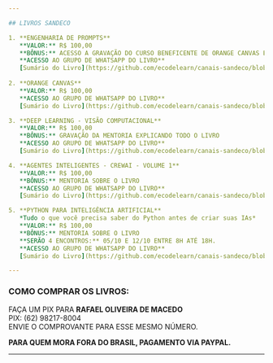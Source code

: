 ```yaml
---

## LIVROS SANDECO

1. **ENGENHARIA DE PROMPTS**  
   **VALOR:** R$ 100,00  
   **BÔNUS:** ACESSO A GRAVAÇÃO DO CURSO BENEFICENTE DE ORANGE CANVAS E DO CURSO DE DATA SCIENCE COM CHATGPT  
   **ACESSO AO GRUPO DE WHATSAPP DO LIVRO**  
   [Sumário do Livro](https://github.com/ecodelearn/canais-sandeco/blob/81087707d5272d9746c92521f1df0c7f637877e3/Engenharia%20de%20Prompts%20-%20Cap3%20Gerador%20de%20Prompts.pdf)
 
2. **ORANGE CANVAS**  
   **VALOR:** R$ 100,00  
   **ACESSO AO GRUPO DE WHATSAPP DO LIVRO**  
   [Sumário do Livro](https://github.com/ecodelearn/canais-sandeco/blob/81087707d5272d9746c92521f1df0c7f637877e3/Orange%20Sum%C3%A1rio.pdf)

3. **DEEP LEARNING - VISÃO COMPUTACIONAL**  
   **VALOR:** R$ 100,00  
   **BÔNUS:** GRAVAÇÃO DA MENTORIA EXPLICANDO TODO O LIVRO  
   **ACESSO AO GRUPO DE WHATSAPP DO LIVRO**  
   [Sumário do Livro](https://github.com/ecodelearn/canais-sandeco/blob/81087707d5272d9746c92521f1df0c7f637877e3/Deep%20Learning%20-%20Sum%C3%A1rio.pdf)

4. **AGENTES INTELIGENTES - CREWAI - VOLUME 1**  
   **VALOR:** R$ 100,00  
   **BÔNUS:** MENTORIA SOBRE O LIVRO  
   **ACESSO AO GRUPO DE WHATSAPP DO LIVRO**  
   [Sumário do Livro](https://github.com/ecodelearn/canais-sandeco/blob/81087707d5272d9746c92521f1df0c7f637877e3/CrewAI%20-%20Primeiro%20Cap%C3%ADtulo.pdf)

5. **PYTHON PARA INTELIGÊNCIA ARTIFICIAL**  
   *Tudo o que você precisa saber do Python antes de criar suas IAs*  
   **VALOR:** R$ 100,00  
   **BÔNUS:** MENTORIA SOBRE O LIVRO  
   **SERÃO 4 ENCONTROS:** 05/10 E 12/10 ENTRE 8H ATÉ 18H.  
   **ACESSO AO GRUPO DE WHATSAPP DO LIVRO**  
   [Sumário do Livro](https://github.com/ecodelearn/canais-sandeco/blob/81087707d5272d9746c92521f1df0c7f637877e3/Python%20para%20Intelig%C3%AAncia%20Artificial%20-%20Sum%C3%A1rio.pdf)

---
```


### COMO COMPRAR OS LIVROS:  
FAÇA UM PIX PARA **RAFAEL OLIVEIRA DE MACEDO**  
PIX: (62) 98217-8004  
ENVIE O COMPROVANTE PARA ESSE MESMO NÚMERO.

**PARA QUEM MORA FORA DO BRASIL, PAGAMENTO VIA PAYPAL.**

---
